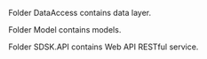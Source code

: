 Folder DataAccess contains data layer.

Folder Model contains models.

Folder SDSK.API contains Web API RESTful service.